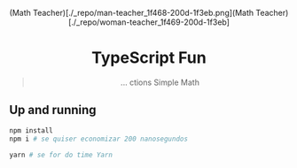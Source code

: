 <div align="center">

(Math Teacher)[./_repo/man-teacher_1f468-200d-1f3eb.png](Math
Teacher)[./_repo/woman-teacher_1f469-200d-1f3eb]

# TypeScript Fun

> ... ctions Simple Math

</div>

## Up and running

```bash
npm install
npm i # se quiser economizar 200 nanosegundos

yarn # se for do time Yarn
```
